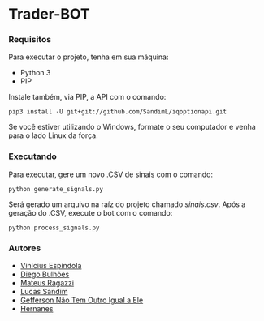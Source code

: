 # Trader-BOT

### Requisitos
Para executar o projeto, tenha em sua máquina:
- Python 3
- PIP

Instale também, via PIP, a API com o comando:
```
pip3 install -U git+git://github.com/SandimL/iqoptionapi.git
```
Se você estiver utilizando o Windows, formate o seu computador e venha para o lado Linux da força.

### Executando
Para executar, gere um novo .CSV de sinais com o comando:
```
python generate_signals.py
```
Será gerado um arquivo na raíz do projeto chamado *sinais.csv*. Após a geração do .CSV, execute o bot com o comando:
```
python process_signals.py
```
### Autores
- [Vinícius Espíndola](https://github.com/Vinny1892)
- [Diego Bulhões](https://github.com/DiegoBulhoes)
- [Mateus Ragazzi](https://github.com/mateusragazzi)
- [Lucas Sandim](https://github.com/SandimL)
- [Gefferson Não Tem Outro Igual a Ele]()
- [Hernanes]()